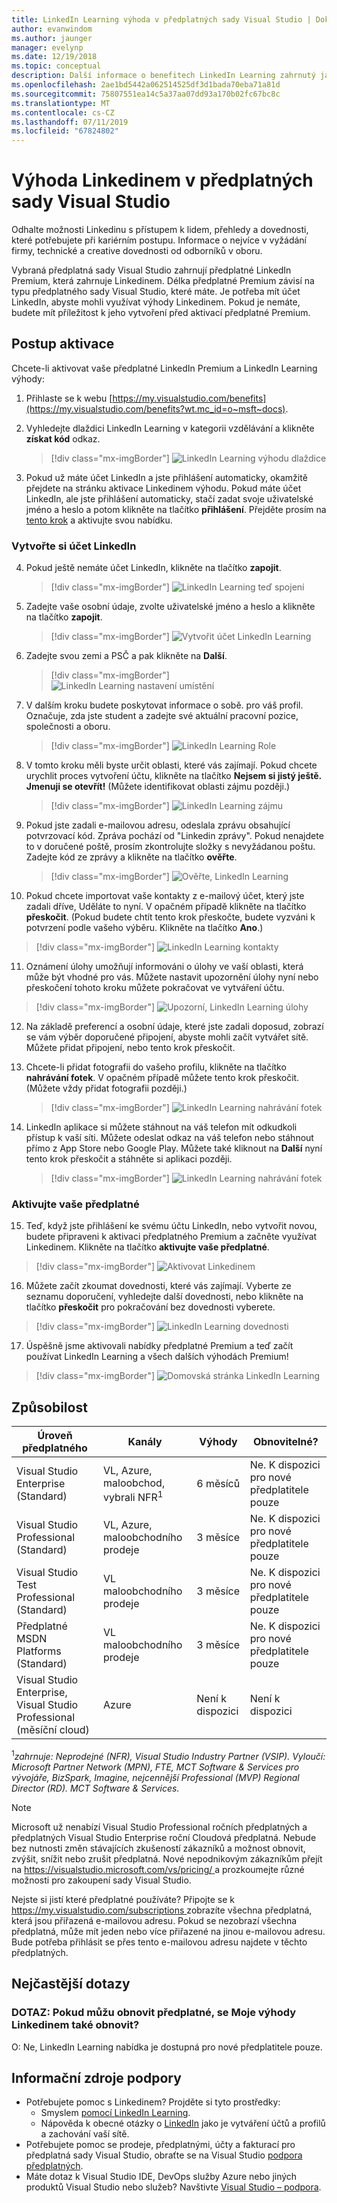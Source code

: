 ```yaml
---
title: LinkedIn Learning výhoda v předplatných sady Visual Studio | Dokumentace Microsoftu
author: evanwindom
ms.author: jaunger
manager: evelynp
ms.date: 12/19/2018
ms.topic: conceptual
description: Další informace o benefitech LinkedIn Learning zahrnutý jako součást předplatného LinkedIn Premium součástí vybraných předplatných sady Visual Studio.
ms.openlocfilehash: 2ae1bd5442a062514525df3d1bada70eba71a81d
ms.sourcegitcommit: 75807551ea14c5a37aa07dd93a170b02fc67bc8c
ms.translationtype: MT
ms.contentlocale: cs-CZ
ms.lasthandoff: 07/11/2019
ms.locfileid: "67824802"
---
```

# <a name="the-linkedin-learning-benefit-in-visual-studio-subscriptions"></a>Výhoda Linkedinem v předplatných sady Visual Studio

Odhalte možnosti Linkedinu s přístupem k lidem, přehledy a dovednosti, které potřebujete při kariérním postupu.  Informace o nejvíce v vyžádání firmy, technické a creative dovednosti od odborníků v oboru.

Vybraná předplatná sady Visual Studio zahrnují předplatné LinkedIn Premium, která zahrnuje Linkedinem.  Délka předplatné Premium závisí na typu předplatného sady Visual Studio, které máte.
Je potřeba mít účet LinkedIn, abyste mohli využívat výhody Linkedinem.  Pokud je nemáte, budete mít příležitost k jeho vytvoření před aktivací předplatné Premium.

## <a name="activation-steps"></a>Postup aktivace
Chcete-li aktivovat vaše předplatné LinkedIn Premium a LinkedIn Learning výhody:
1. Přihlaste se k webu [https://my.visualstudio.com/benefits](https://my.visualstudio.com/benefits?wt.mc_id=o~msft~docs).

2. Vyhledejte dlaždici LinkedIn Learning v kategorii vzdělávání a klikněte **získat kód** odkaz.
   > [!div class="mx-imgBorder"]
   > ![LinkedIn Learning výhodu dlaždice](_img/vs-linkedin/vs-linkedin-3-month-tile.png)

3. Pokud už máte účet LinkedIn a jste přihlášení automaticky, okamžitě přejdete na stránku aktivace Linkedinem výhodu.  Pokud máte účet LinkedIn, ale jste přihlášení automaticky, stačí zadat svoje uživatelské jméno a heslo a potom klikněte na tlačítko **přihlášení**.  Přejděte prosím na [tento krok](#activate-your-offer) a aktivujte svou nabídku.

### <a name="create-a-linkedin-account"></a>Vytvořte si účet LinkedIn
4. Pokud ještě nemáte účet LinkedIn, klikněte na tlačítko **zapojit**.
   > [!div class="mx-imgBorder"]
   > ![LinkedIn Learning teď spojení](_img/vs-linkedin/vs-linkedin-join-now.png)

5. Zadejte vaše osobní údaje, zvolte uživatelské jméno a heslo a klikněte na tlačítko **zapojit**.
   > [!div class="mx-imgBorder"]
   > ![Vytvořit účet LinkedIn Learning](_img/vs-linkedin/vs-linkedin-create-account.png)

6. Zadejte svou zemi a PSČ a pak klikněte na **Další**.
   > [!div class="mx-imgBorder"]
   > ![LinkedIn Learning nastavení umístění](_img/vs-linkedin/vs-linkedin-set-location.png)

7. V dalším kroku budete poskytovat informace o sobě. pro váš profil.  Označuje, zda jste student a zadejte své aktuální pracovní pozice, společnosti a oboru.
   > [!div class="mx-imgBorder"]
   > ![LinkedIn Learning Role](_img/vs-linkedin/vs-linkedin-role.png)

8. V tomto kroku měli byste určit oblasti, které vás zajímají.  Pokud chcete urychlit proces vytvoření účtu, klikněte na tlačítko **Nejsem si jistý ještě.  Jmenuji se otevřít!**  (Můžete identifikovat oblasti zájmu později.)
   > [!div class="mx-imgBorder"]
   > ![LinkedIn Learning zájmu](_img/vs-linkedin/vs-linkedin-interests.png)

9. Pokud jste zadali e-mailovou adresu, odeslala zprávu obsahující potvrzovací kód.  Zpráva pochází od "Linkedin zprávy".  Pokud nenajdete to v doručené poště, prosím zkontrolujte složky s nevyžádanou poštu.  Zadejte kód ze zprávy a klikněte na tlačítko **ověřte**.
   > [!div class="mx-imgBorder"]
   > ![Ověřte, LinkedIn Learning](_img/vs-linkedin/vs-linkedin-verify.png)

10. Pokud chcete importovat vaše kontakty z e-mailový účet, který jste zadali dříve, Uděláte to nyní.  V opačném případě klikněte na tlačítko **přeskočit**. (Pokud budete chtít tento krok přeskočte, budete vyzváni k potvrzení podle vašeho výběru.  Klikněte na tlačítko **Ano**.)
   > [!div class="mx-imgBorder"]
   > ![LinkedIn Learning kontakty](_img/vs-linkedin/vs-linkedin-contacts.png)

11. Oznámení úlohy umožňují informováni o úlohy ve vaší oblasti, která může být vhodné pro vás.  Můžete nastavit upozornění úlohy nyní nebo přeskočení tohoto kroku můžete pokračovat ve vytváření účtu.
   > [!div class="mx-imgBorder"]
   > ![Upozorní, LinkedIn Learning úlohy](_img/vs-linkedin/vs-linkedin-job-alerts.png)

12. Na základě preferencí a osobní údaje, které jste zadali doposud, zobrazí se vám výběr doporučené připojení, abyste mohli začít vytvářet sítě.  Můžete přidat připojení, nebo tento krok přeskočit.

13. Chcete-li přidat fotografii do vašeho profilu, klikněte na tlačítko **nahrávání fotek**.  V opačném případě můžete tento krok přeskočit.  (Můžete vždy přidat fotografii později.)
    > [!div class="mx-imgBorder"]
    > ![LinkedIn Learning nahrávání fotek](_img/vs-linkedin/vs-linkedin-photo.png)

14. LinkedIn aplikace si můžete stáhnout na váš telefon mít odkudkoli přístup k vaší síti.  Můžete odeslat odkaz na váš telefon nebo stáhnout přímo z App Store nebo Google Play.  Můžete také kliknout na **Další** nyní tento krok přeskočit a stáhněte si aplikaci později.
    > [!div class="mx-imgBorder"]
    > ![LinkedIn Learning nahrávání fotek](_img/vs-linkedin/vs-linkedin-app.png)

### <a name="activate-your-offer"></a>Aktivujte vaše předplatné
15. Teď, když jste přihlášení ke svému účtu LinkedIn, nebo vytvořit novou, budete připraveni k aktivaci předplatného Premium a začněte využívat Linkedinem.  Klikněte na tlačítko **aktivujte vaše předplatné**.
   > [!div class="mx-imgBorder"]
   > ![Aktivovat Linkedinem](_img/vs-linkedin/vs-linkedin-Activate1.png)

16. Můžete začít zkoumat dovednosti, které vás zajímají.  Vyberte ze seznamu doporučení, vyhledejte další dovednosti, nebo klikněte na tlačítko **přeskočit** pro pokračování bez dovednosti vyberete.
   > [!div class="mx-imgBorder"]
   > ![LinkedIn Learning dovednosti](_img/vs-linkedin/vs-linkedin-skills.png)

17. Úspěšně jsme aktivovali nabídky předplatné Premium a teď začít používat LinkedIn Learning a všech dalších výhodách Premium!
   > [!div class="mx-imgBorder"]
   > ![Domovská stránka LinkedIn Learning](_img/vs-linkedin/vs-linkedin-learning-home.png)

## <a name="eligibility"></a>Způsobilost

| Úroveň předplatného                                                 |     Kanály                                            | Výhody                                                          | Obnovitelné?    |
|--------------------------------------------------------------------|---------------------------------------------------------|------------------------------------------------------------------|---------------|
| Visual Studio Enterprise (Standard)   | VL, Azure, maloobchod, vybrali NFR<sup>1</sup> | 6 měsíců       |  Ne.  K dispozici pro nové předplatitele pouze          |
| Visual Studio Professional (Standard) | VL, Azure, maloobchodního prodeje                                       | 3 měsíce                                                            |Ne.  K dispozici pro nové předplatitele pouze         |
| Visual Studio Test Professional (Standard)                         | VL maloobchodního prodeje                                              | 3 měsíce                                             |  Ne.  K dispozici pro nové předplatitele pouze         |
| Předplatné MSDN Platforms (Standard)                                          | VL maloobchodního prodeje                                              | 3 měsíce                                              | Ne.  K dispozici pro nové předplatitele pouze         |
| Visual Studio Enterprise, Visual Studio Professional (měsíční cloud) | Azure                                       | Není k dispozici                                                           |Není k dispozici|

<sup>1</sup>*zahrnuje:  Neprodejné (NFR), Visual Studio Industry Partner (VSIP).  Vyloučí:  Microsoft Partner Network (MPN), FTE, MCT Software & Services pro vývojáře, BizSpark, Imagine, nejcennější Professional (MVP) Regional Director (RD).  MCT Software & Services.*

> [!NOTE]
> Microsoft už nenabízí Visual Studio Professional ročních předplatných a předplatných Visual Studio Enterprise roční Cloudová předplatná. Nebude bez nutnosti změn stávajících zkušeností zákazníků a možnost obnovit, zvýšit, snížit nebo zrušit předplatná. Nové nepodnikovým zákazníkům přejít na [ https://visualstudio.microsoft.com/vs/pricing/ ](https://visualstudio.microsoft.com/vs/pricing/) a prozkoumejte různé možnosti pro zakoupení sady Visual Studio.

Nejste si jistí které předplatné používáte?  Připojte se k [ https://my.visualstudio.com/subscriptions ](https://my.visualstudio.com/subscriptions?wt.mc_id=o~msft~docs) zobrazíte všechna předplatná, která jsou přiřazená e-mailovou adresu. Pokud se nezobrazí všechna předplatná, může mít jeden nebo více přiřazené na jinou e-mailovou adresu.  Bude potřeba přihlásit se přes tento e-mailovou adresu najdete v těchto předplatných.

## <a name="frequently-asked-questions"></a>Nejčastější dotazy
### <a name="q-if-i-renew-my-subscription-does-my-linkedin-learning-benefit-also-renew"></a>DOTAZ: Pokud můžu obnovit předplatné, se Moje výhody Linkedinem také obnovit?
O:  Ne, LinkedIn Learning nabídka je dostupná pro nové předplatitele pouze.

## <a name="support-resources"></a>Informační zdroje podpory
- Potřebujete pomoc s Linkedinem?  Projděte si tyto prostředky:
  - Smyslem [pomocí LinkedIn Learning](https://www.linkedin.com/help/learning).
  - Nápověda k obecné otázky o [LinkedIn](https://www.linkedin.com/help/linkedin) jako je vytváření účtů a profilů a zachování vaší sítě.
- Potřebujete pomoc se prodeje, předplatnými, účty a fakturací pro předplatná sady Visual Studio, obraťte se na Visual Studio [podpora předplatných](https://visualstudio.microsoft.com/subscriptions/support/).
- Máte dotaz k Visual Studio IDE, DevOps služby Azure nebo jiných produktů Visual Studio nebo služeb?  Navštivte [Visual Studio – podpora](https://visualstudio.microsoft.com/support/).
